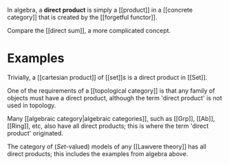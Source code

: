 In algebra, a __direct product__ is simply a [[product]] in a [[concrete category]] that is created by the [[forgetful functor]].

Compare the [[direct sum]], a more complicated concept.

# Examples #

Trivially, a [[cartesian product]] of [[set]]s is a direct product in [[Set]].

One of the requirements of a [[topological category]] is that any family of objects must have a direct product, although the term 'direct product' is not used in topology.

Many [[algebraic category|algebraic categories]], such as [[Grp]], [[Ab]], [[Ring]], etc, also have all direct products; this is where the term 'direct product' originated.

The category of ($Set$-valued) models of any [[Lawvere theory]] has all direct products; this includes the examples from algebra above.